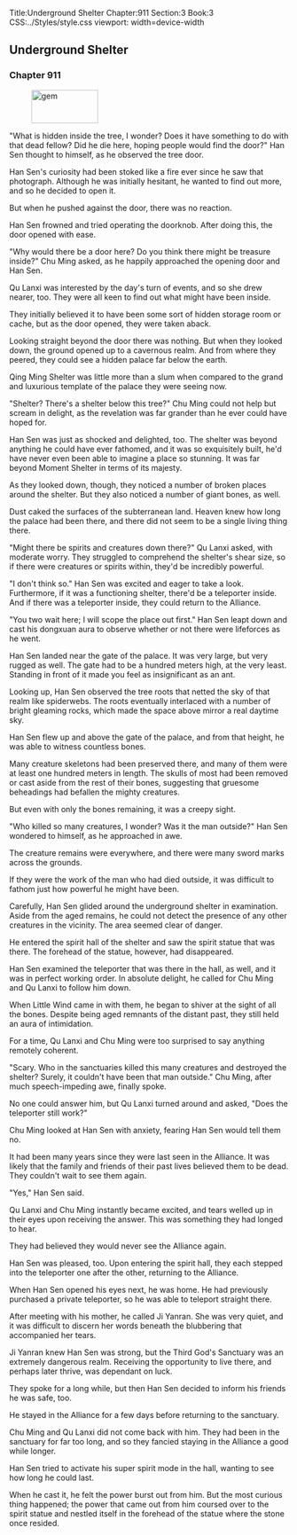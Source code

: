 Title:Underground Shelter 
Chapter:911 
Section:3 
Book:3 
CSS:../Styles/style.css 
viewport: width=device-width
  
## Underground Shelter
### Chapter 911 
<figure>
	<img src="../Images/gem.gif" alt="gem" id="gem" width="120" height="60" />
</figure>
  

  
  "What is hidden inside the tree, I wonder? Does it have something to do with that dead fellow? Did he die here, hoping people would find the door?" Han Sen thought to himself, as he observed the tree door.

Han Sen's curiosity had been stoked like a fire ever since he saw that photograph. Although he was initially hesitant, he wanted to find out more, and so he decided to open it.

But when he pushed against the door, there was no reaction.

Han Sen frowned and tried operating the doorknob. After doing this, the door opened with ease.

"Why would there be a door here? Do you think there might be treasure inside?" Chu Ming asked, as he happily approached the opening door and Han Sen.

Qu Lanxi was interested by the day's turn of events, and so she drew nearer, too. They were all keen to find out what might have been inside.

They initially believed it to have been some sort of hidden storage room or cache, but as the door opened, they were taken aback.

Looking straight beyond the door there was nothing. But when they looked down, the ground opened up to a cavernous realm. And from where they peered, they could see a hidden palace far below the earth.

Qing Ming Shelter was little more than a slum when compared to the grand and luxurious template of the palace they were seeing now.

"Shelter? There's a shelter below this tree?" Chu Ming could not help but scream in delight, as the revelation was far grander than he ever could have hoped for.

Han Sen was just as shocked and delighted, too. The shelter was beyond anything he could have ever fathomed, and it was so exquisitely built, he'd have never even been able to imagine a place so stunning. It was far beyond Moment Shelter in terms of its majesty.

As they looked down, though, they noticed a number of broken places around the shelter. But they also noticed a number of giant bones, as well.

Dust caked the surfaces of the subterranean land. Heaven knew how long the palace had been there, and there did not seem to be a single living thing there.

"Might there be spirits and creatures down there?" Qu Lanxi asked, with moderate worry. They struggled to comprehend the shelter's shear size, so if there were creatures or spirits within, they'd be incredibly powerful.

"I don't think so." Han Sen was excited and eager to take a look. Furthermore, if it was a functioning shelter, there'd be a teleporter inside. And if there was a teleporter inside, they could return to the Alliance.

"You two wait here; I will scope the place out first." Han Sen leapt down and cast his dongxuan aura to observe whether or not there were lifeforces as he went.

Han Sen landed near the gate of the palace. It was very large, but very rugged as well. The gate had to be a hundred meters high, at the very least. Standing in front of it made you feel as insignificant as an ant.

Looking up, Han Sen observed the tree roots that netted the sky of that realm like spiderwebs. The roots eventually interlaced with a number of bright gleaming rocks, which made the space above mirror a real daytime sky.

Han Sen flew up and above the gate of the palace, and from that height, he was able to witness countless bones.

Many creature skeletons had been preserved there, and many of them were at least one hundred meters in length. The skulls of most had been removed or cast aside from the rest of their bones, suggesting that gruesome beheadings had befallen the mighty creatures.

But even with only the bones remaining, it was a creepy sight.

"Who killed so many creatures, I wonder? Was it the man outside?" Han Sen wondered to himself, as he approached in awe.

The creature remains were everywhere, and there were many sword marks across the grounds.

If they were the work of the man who had died outside, it was difficult to fathom just how powerful he might have been.

Carefully, Han Sen glided around the underground shelter in examination. Aside from the aged remains, he could not detect the presence of any other creatures in the vicinity. The area seemed clear of danger.

He entered the spirit hall of the shelter and saw the spirit statue that was there. The forehead of the statue, however, had disappeared.

Han Sen examined the teleporter that was there in the hall, as well, and it was in perfect working order. In absolute delight, he called for Chu Ming and Qu Lanxi to follow him down.

When Little Wind came in with them, he began to shiver at the sight of all the bones. Despite being aged remnants of the distant past, they still held an aura of intimidation.

For a time, Qu Lanxi and Chu Ming were too surprised to say anything remotely coherent.

"Scary. Who in the sanctuaries killed this many creatures and destroyed the shelter? Surely, it couldn't have been that man outside." Chu Ming, after much speech-impeding awe, finally spoke.

No one could answer him, but Qu Lanxi turned around and asked, "Does the teleporter still work?"

Chu Ming looked at Han Sen with anxiety, fearing Han Sen would tell them no.

It had been many years since they were last seen in the Alliance. It was likely that the family and friends of their past lives believed them to be dead. They couldn't wait to see them again.

"Yes," Han Sen said.

Qu Lanxi and Chu Ming instantly became excited, and tears welled up in their eyes upon receiving the answer. This was something they had longed to hear.

They had believed they would never see the Alliance again.

Han Sen was pleased, too. Upon entering the spirit hall, they each stepped into the teleporter one after the other, returning to the Alliance.

When Han Sen opened his eyes next, he was home. He had previously purchased a private teleporter, so he was able to teleport straight there.

After meeting with his mother, he called Ji Yanran. She was very quiet, and it was difficult to discern her words beneath the blubbering that accompanied her tears.

Ji Yanran knew Han Sen was strong, but the Third God's Sanctuary was an extremely dangerous realm. Receiving the opportunity to live there, and perhaps later thrive, was dependant on luck.

They spoke for a long while, but then Han Sen decided to inform his friends he was safe, too.

He stayed in the Alliance for a few days before returning to the sanctuary.

Chu Ming and Qu Lanxi did not come back with him. They had been in the sanctuary for far too long, and so they fancied staying in the Alliance a good while longer.

Han Sen tried to activate his super spirit mode in the hall, wanting to see how long he could last.

When he cast it, he felt the power burst out from him. But the most curious thing happened; the power that came out from him coursed over to the spirit statue and nestled itself in the forehead of the statue where the stone once resided.
